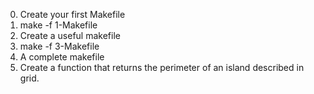 0. Create your first Makefile
1. make -f 1-Makefile
2. Create a useful makefile
3. make -f 3-Makefile
4. A complete makefile
5. Create a function that returns the perimeter of an island described in grid.
